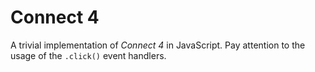 Connect 4
=========
A trivial implementation of _Connect 4_ in JavaScript. Pay attention to the
usage of the `.click()` event handlers.
